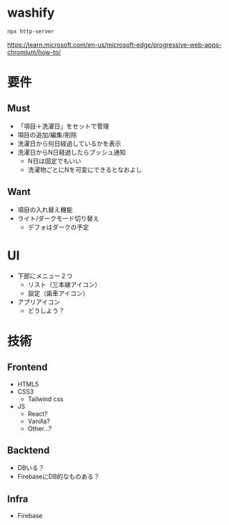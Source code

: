 # washify
```bash
npx http-server
```
https://learn.microsoft.com/en-us/microsoft-edge/progressive-web-apps-chromium/how-to/

# 要件
## Must
- 「項目＋洗濯日」をセットで管理
- 項目の追加/編集/削除
- 洗濯日から何日経過しているかを表示
- 洗濯日からN日経過したらプッシュ通知
  - N日は固定でもいい
  - 洗濯物ごとにNを可変にできるとなおよし
## Want
- 項目の入れ替え機能
- ライト/ダークモード切り替え
  - デフォはダークの予定

# UI
- 下部にメニュー２つ
  - リスト（三本線アイコン）
  - 設定（歯車アイコン）
- アプリアイコン
  - どうしよう？

# 技術
## Frontend
- HTML5
- CSS3
  - Tailwind css
- JS
  - React?
  - Vanilla?
  - Other...?
## Backtend
- DBいる？
- FirebaseにDB的なものある？
## Infra
- Firebase
